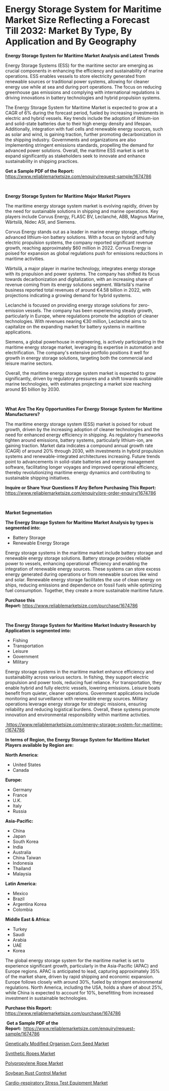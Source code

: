 <p><h1>Energy Storage System for Maritime Market Size Reflecting a Forecast Till 2032: Market By Type, By Application and By Geography</h1></p><p><strong>Energy Storage System for Maritime Market Analysis and Latest Trends</strong></p>
<p><p>Energy Storage Systems (ESS) for the maritime sector are emerging as crucial components in enhancing the efficiency and sustainability of marine operations. ESS enables vessels to store electricity generated from renewable sources or traditional power systems, allowing for cleaner energy use while at sea and during port operations. The focus on reducing greenhouse gas emissions and complying with international regulations is driving innovations in battery technologies and hybrid propulsion systems.</p><p>The Energy Storage System for Maritime Market is expected to grow at a CAGR of 6% during the forecast period, fueled by increasing investments in electric and hybrid vessels. Key trends include the adoption of lithium-ion and solid-state batteries due to their high energy density and lifespan. Additionally, integration with fuel cells and renewable energy sources, such as solar and wind, is gaining traction, further promoting decarbonization in the shipping industry. Governments and organizations are also implementing stringent emissions standards, propelling the demand for advanced power solutions. Overall, the maritime ESS market is set to expand significantly as stakeholders seek to innovate and enhance sustainability in shipping practices.</p></p>
<p><strong>Get a Sample PDF of the Report:&nbsp;</strong> <a href="https://www.reliablemarketsize.com/enquiry/request-sample/1674786?utm_campaign=2176&utm_medium=2&utm_source=Github&utm_content=ia&utm_term=25032025&utm_id=energy-storage-system-for-maritime">https://www.reliablemarketsize.com/enquiry/request-sample/1674786</a></p>
<p>&nbsp;</p>
<p><strong>Energy Storage System for Maritime Major Market Players</strong></p>
<p><p>The maritime energy storage system market is evolving rapidly, driven by the need for sustainable solutions in shipping and marine operations. Key players include Corvus Energy, FLASC BV, Leclanché, ABB, Magnus Marine, Wärtsilä, Nidec ASI, and Siemens.</p><p>Corvus Energy stands out as a leader in marine energy storage, offering advanced lithium-ion battery solutions. With a focus on hybrid and fully electric propulsion systems, the company reported significant revenue growth, reaching approximately $60 million in 2022. Corvus Energy is poised for expansion as global regulations push for emissions reductions in maritime activities.</p><p>Wärtsilä, a major player in marine technology, integrates energy storage with its propulsion and power systems. The company has shifted its focus towards decarbonization and digitalization, with an increasing share of revenue coming from its energy solutions segment. Wärtsilä's marine business reported total revenues of around €4.58 billion in 2022, with projections indicating a growing demand for hybrid systems.</p><p>Leclanché is focused on providing energy storage solutions for zero-emission vessels. The company has been experiencing steady growth, particularly in Europe, where regulations promote the adoption of cleaner technologies. With revenues nearing €30 million, Leclanché aims to capitalize on the expanding market for battery systems in maritime applications.</p><p>Siemens, a global powerhouse in engineering, is actively participating in the maritime energy storage market, leveraging its expertise in automation and electrification. The company's extensive portfolio positions it well for growth in energy storage solutions, targeting both the commercial and leisure marine sectors.</p><p>Overall, the maritime energy storage system market is expected to grow significantly, driven by regulatory pressures and a shift towards sustainable marine technologies, with estimates projecting a market size reaching around $5 billion by 2030.</p></p>
<p>&nbsp;</p>
<p><strong>What Are The Key Opportunities For Energy Storage System for Maritime Manufacturers?</strong></p>
<p><p>The maritime energy storage system (ESS) market is poised for robust growth, driven by the increasing adoption of cleaner technologies and the need for enhanced energy efficiency in shipping. As regulatory frameworks tighten around emissions, battery systems, particularly lithium-ion, are gaining traction. Market data indicates a compound annual growth rate (CAGR) of around 20% through 2030, with investments in hybrid propulsion systems and renewable-integrated architectures increasing. Future trends point to advancements in solid-state batteries and energy management software, facilitating longer voyages and improved operational efficiency, thereby revolutionizing maritime energy dynamics and contributing to sustainable shipping initiatives.</p></p>
<p><strong>Inquire or Share Your Questions If Any Before Purchasing This Report:</strong> <a href="https://www.reliablemarketsize.com/enquiry/pre-order-enquiry/1674786?utm_campaign=2176&utm_medium=2&utm_source=Github&utm_content=ia&utm_term=25032025&utm_id=energy-storage-system-for-maritime">https://www.reliablemarketsize.com/enquiry/pre-order-enquiry/1674786</a></p>
<p>&nbsp;</p>
<p><strong>Market Segmentation</strong></p>
<p><strong>The Energy Storage System for Maritime Market Analysis by types is segmented into:</strong></p>
<p><ul><li>Battery Storage</li><li>Renewable Energy Storage</li></ul></p>
<p><p>Energy storage systems in the maritime market include battery storage and renewable energy storage solutions. Battery storage provides reliable power to vessels, enhancing operational efficiency and enabling the integration of renewable energy sources. These systems can store excess energy generated during operations or from renewable sources like wind and solar. Renewable energy storage facilitates the use of clean energy on ships, reducing emissions and dependence on fossil fuels while optimizing fuel consumption. Together, they create a more sustainable maritime future.</p></p>
<p><strong>Purchase this Report:&nbsp;</strong><a href="https://www.reliablemarketsize.com/purchase/1674786?utm_campaign=2176&utm_medium=2&utm_source=Github&utm_content=ia&utm_term=25032025&utm_id=energy-storage-system-for-maritime">https://www.reliablemarketsize.com/purchase/1674786</a></p>
<p>&nbsp;</p>
<p><strong>The Energy Storage System for Maritime Market Industry Research by Application is segmented into:</strong></p>
<p><ul><li>Fishing</li><li>Transportation</li><li>Leisure</li><li>Government</li><li>Military</li></ul></p>
<p><p>Energy storage systems in the maritime market enhance efficiency and sustainability across various sectors. In fishing, they support electric propulsion and power tools, reducing fuel reliance. For transportation, they enable hybrid and fully electric vessels, lowering emissions. Leisure boats benefit from quieter, cleaner operations. Government applications include monitoring and surveillance with renewable energy sources. Military operations leverage energy storage for strategic missions, ensuring reliability and reducing logistical burdens. Overall, these systems promote innovation and environmental responsibility within maritime activities.</p></p>
<p><a href="https://www.reliablemarketsize.com/energy-storage-system-for-maritime-r1674786?utm_campaign=2176&utm_medium=2&utm_source=Github&utm_content=ia&utm_term=25032025&utm_id=energy-storage-system-for-maritime">&nbsp;https://www.reliablemarketsize.com/energy-storage-system-for-maritime-r1674786</a></p>
<p><strong>In terms of Region, the Energy Storage System for Maritime Market Players available by Region are:</strong></p>
<p>
    <p> <strong> North America: </strong>
        <ul>
            <li>United States</li>
            <li>Canada</li>
        </ul>
        </p> 
    <p> <strong> Europe: </strong>
        <ul>
            <li>Germany</li>
            <li>France</li>
            <li>U.K.</li>
            <li>Italy</li>
            <li>Russia</li>
        </ul>
        </p> 
    <p> <strong> Asia-Pacific: </strong>
        <ul>
            <li>China</li>
            <li>Japan</li>
            <li>South Korea</li>
            <li>India</li>
            <li>Australia</li>
            <li>China Taiwan</li>
            <li>Indonesia</li>
            <li>Thailand</li>
            <li>Malaysia</li>
        </ul>
        </p> 
    <p> <strong> Latin America: </strong>
        <ul>
            <li>Mexico</li>
            <li>Brazil</li>
            <li>Argentina Korea</li>
            <li>Colombia</li>
        </ul>
        </p> 
    <p> <strong> Middle East & Africa: </strong>
        <ul>
            <li>Turkey</li>
            <li>Saudi</li>
            <li>Arabia</li>
            <li>UAE</li>
            <li>Korea</li>
        </ul>
    </p>
    </p>
<p><p>The global energy storage system for the maritime market is set to experience significant growth, particularly in the Asia-Pacific (APAC) and Europe regions. APAC is anticipated to lead, capturing approximately 35% of the market share, driven by rapid shipping and economic expansion. Europe follows closely with around 30%, fueled by stringent environmental regulations. North America, including the USA, holds a share of about 25%, while China is expected to account for 10%, benefitting from increased investment in sustainable technologies.</p></p>
<p><strong>Purchase this Report: </strong><a href="https://www.reliablemarketsize.com/purchase/1674786?utm_campaign=2176&utm_medium=2&utm_source=Github&utm_content=ia&utm_term=25032025&utm_id=energy-storage-system-for-maritime">https://www.reliablemarketsize.com/purchase/1674786</a></p>
<p>&nbsp;<strong>Get a Sample PDF of the Report:&nbsp;&nbsp;</strong><a href="https://www.reliablemarketsize.com/enquiry/request-sample/1674786?utm_campaign=2176&utm_medium=2&utm_source=Github&utm_content=ia&utm_term=25032025&utm_id=energy-storage-system-for-maritime">https://www.reliablemarketsize.com/enquiry/request-sample/1674786</a></p>
<p><strong></strong></p>
<p><p><a href="https://github.com/awwqamet/Market-Research-Report-List-1/blob/main/genetically-modified-organism-corn-seed-market.md?utm_campaign=2176&utm_medium=2&utm_source=Github&utm_content=ia&utm_term=25032025&utm_id=energy-storage-system-for-maritime">Genetically Modified Organism Corn Seed Market</a></p><p><a href="https://github.com/casalalimo40/Market-Research-Report-List-1/blob/main/synthetic-ropes-market.md?utm_campaign=2176&utm_medium=2&utm_source=Github&utm_content=ia&utm_term=25032025&utm_id=energy-storage-system-for-maritime">Synthetic Ropes Market</a></p><p><a href="https://github.com/asoauoldag3n/Market-Research-Report-List-1/blob/main/polypropylene-rope-market.md?utm_campaign=2176&utm_medium=2&utm_source=Github&utm_content=ia&utm_term=25032025&utm_id=energy-storage-system-for-maritime">Polypropylene Rope Market</a></p><p><a href="https://github.com/stuwinawisa/Market-Research-Report-List-1/blob/main/soybean-rust-control-market.md?utm_campaign=2176&utm_medium=2&utm_source=Github&utm_content=ia&utm_term=25032025&utm_id=energy-storage-system-for-maritime">Soybean Rust Control Market</a></p><p><a href="https://github.com/phillpfantis/Market-Research-Report-List-1/blob/main/cardio-respiratory-stress-test-equipment-market.md?utm_campaign=2176&utm_medium=2&utm_source=Github&utm_content=ia&utm_term=25032025&utm_id=energy-storage-system-for-maritime">Cardio-respiratory Stress Test Equipment Market</a></p></p>